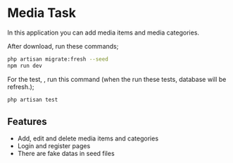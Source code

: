 # Media Task

In this application you can add media items and media categories. 

After download, run these commands;
```sh
php artisan migrate:fresh --seed
npm run dev
```

For the test, , run this command (when the run these tests, database will be refresh.);
```sh
php artisan test
```

## Features

- Add, edit and delete media items and categories
- Login and register pages
- There are fake datas in seed files